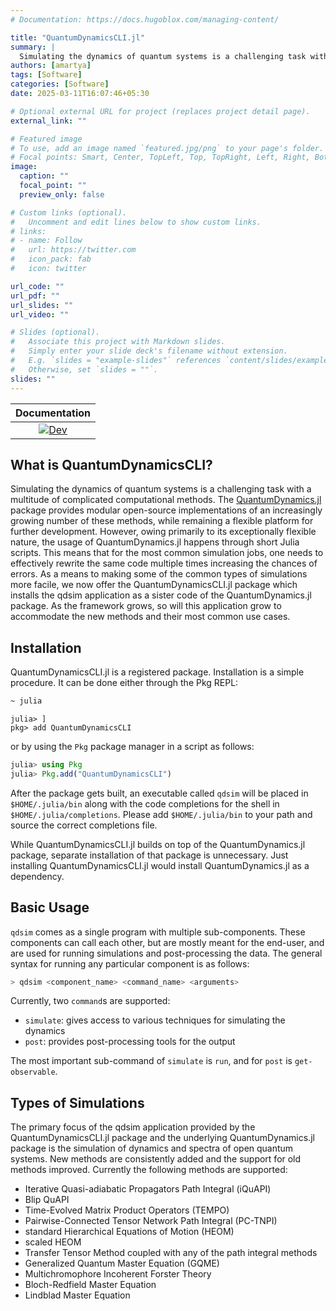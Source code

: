 ```yaml
---
# Documentation: https://docs.hugoblox.com/managing-content/

title: "QuantumDynamicsCLI.jl"
summary: |
  Simulating the dynamics of quantum systems is a challenging task with a multitude of complicated computational methods. The [QuantumDynamicsCLI.jl](https://github.com/amartyabose/QuantumDynamicsCLI.jl) package provides an application that leverages [QuantumDynamics.jl]({{<relref "/project/quantumdynamics">}}) to help making simulations a routine affair.
authors: [amartya]
tags: [Software]
categories: [Software]
date: 2025-03-11T16:07:46+05:30

# Optional external URL for project (replaces project detail page).
external_link: ""

# Featured image
# To use, add an image named `featured.jpg/png` to your page's folder.
# Focal points: Smart, Center, TopLeft, Top, TopRight, Left, Right, BottomLeft, Bottom, BottomRight.
image:
  caption: ""
  focal_point: ""
  preview_only: false

# Custom links (optional).
#   Uncomment and edit lines below to show custom links.
# links:
# - name: Follow
#   url: https://twitter.com
#   icon_pack: fab
#   icon: twitter

url_code: ""
url_pdf: ""
url_slides: ""
url_video: ""

# Slides (optional).
#   Associate this project with Markdown slides.
#   Simply enter your slide deck's filename without extension.
#   E.g. `slides = "example-slides"` references `content/slides/example-slides.md`.
#   Otherwise, set `slides = ""`.
slides: ""
---
```


| **Documentation** |
|:-----------------:|
|[![Dev](https://img.shields.io/badge/docs-dev-blue.svg)](https://amartyabose.github.io/QuantumDynamicsCLI.jl/dev/)|

## What is QuantumDynamicsCLI?
Simulating the dynamics of quantum systems is a challenging task with a
multitude of complicated computational methods. The
[QuantumDynamics.jl](https://github.com/amartyabose/QuantumDynamics.jl) package
provides modular open-source implementations of an increasingly growing number
of these methods, while remaining a flexible platform for further development.
However, owing primarily to its exceptionally flexible nature, the usage of
QuantumDynamics.jl happens through short Julia scripts. This means that for the
most common simulation jobs, one needs to effectively rewrite the same code
multiple times increasing the chances of errors. As a means to making some of
the common types of simulations more facile, we now offer the
QuantumDynamicsCLI.jl package which installs the qdsim application as a sister
code of the QuantumDynamics.jl package. As the framework grows, so will this
application grow to accommodate the new methods and their most common use cases.

## Installation
QuantumDynamicsCLI.jl is a registered package. Installation is a simple procedure. It can be done either through the Pkg REPL:
```bash
~ julia
```

```
julia> ]
pkg> add QuantumDynamicsCLI
```

or by using the `Pkg` package manager in a script as follows:
```julia
julia> using Pkg
julia> Pkg.add("QuantumDynamicsCLI")
```

After the package gets built, an executable called `qdsim` will be placed in `$HOME/.julia/bin` along with the code completions for the shell in `$HOME/.julia/completions`. Please add `$HOME/.julia/bin` to your path and source the correct completions file.

While QuantumDynamicsCLI.jl builds on top of the QuantumDynamics.jl package, separate installation of that package is unnecessary. Just installing QuantumDynamicsCLI.jl would install QuantumDynamics.jl as a dependency.

## Basic Usage
`qdsim` comes as a single program with multiple sub-components. These components can call each other, but are mostly meant for the end-user, and are used for running simulations and post-processing the data. The general syntax for running any particular component is as follows:
```bash
> qdsim <component_name> <command_name> <arguments>
```

Currently, two `command`s are supported:
- `simulate`: gives access to various techniques for simulating the dynamics
- `post`: provides post-processing tools for the output

The most important sub-command of `simulate` is `run`, and for `post` is `get-observable`.

## Types of Simulations
The primary focus of the qdsim application provided by the QuantumDynamicsCLI.jl package and the underlying QuantumDynamics.jl package is the simulation of dynamics and spectra of open quantum systems. New methods are consistently added and the support for old methods improved. Currently the following methods are supported:
- Iterative Quasi-adiabatic Propagators Path Integral (iQuAPI)
- Blip QuAPI
- Time-Evolved Matrix Product Operators (TEMPO)
- Pairwise-Connected Tensor Network Path Integral (PC-TNPI)
- standard Hierarchical Equations of Motion (HEOM)
- scaled HEOM
- Transfer Tensor Method coupled with any of the path integral methods
- Generalized Quantum Master Equation (GQME)
- Multichromophore Incoherent Forster Theory
- Bloch-Redfield Master Equation
- Lindblad Master Equation